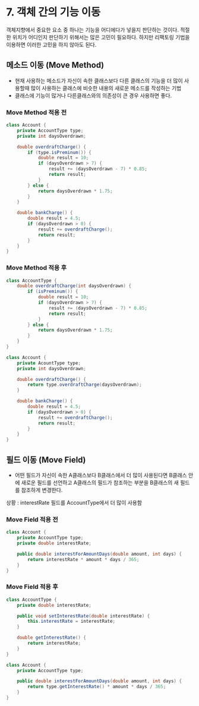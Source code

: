 # 7. 객체 간의 기능 이동

객체지향에서 중요한 요소 중 하나는 기능을 어디에다가 넣을지 판단하는 것이다. 적절한 위치가 어디인지 판단하기 위해서는 많은 고민이 필요하다. 하지만 리팩토링 기법을 이용하면 이러한 고민을 하지 않아도 된다.  

## 메소드 이동 (Move Method)
- 현재 사용하는 메소드가 자신이 속한 클래스보다 다른 클래스의 기능을 더 많이 사용할때 많이 사용하는 클래스에 비슷한 내용의 새로운 메소드를 작성하는 기법
- 클래스에 기능이 많거나 다른클래스와의 의존성이 큰 경우 사용하면 좋다.

### Move Method 적용 전
~~~java
class Account {
    private AccountType type;
    private int daysOverdrawn;

    double overdraftCharge() {
        if (type.isPreminum()) {
            double result = 10;
            if (daysOverdrawn > 7) {
                result += (daysOverdrawn - 7) * 0.85;
                return result;
            }
        } else {
            return daysOverdrawn * 1.75;
        }
    }

    double bankCharge() {
        double result = 4.5;
        if (daysOverdrawn > 0) {
            result += overdraftCharge();
            return result;
        }
    }
}
~~~

### Move Method 적용 후
~~~java
class AccountType {
    double overdraftCharge(int daysOverdrawn) {
        if (isPreminum()) {
            double result = 10;
            if (daysOverdrawn > 7) {
                result += (daysOverdrawn - 7) * 0.85;
                return result;
            }
        } else {
            return daysOverdrawn * 1.75;
        }
    } 
}

class Account {
    private AcountType type;
    private int daysOverdrawn;

    double overdraftCharge() {
        return type.overdraftCharge(daysOverdrawn);
    }

    double bankCharge() {
        double result = 4.5;
        if (daysOverdrawn > 0) {
            result += overdraftCharge();
            return result;
        }
    }
}
~~~

## 필드 이동 (Move Field)
- 어떤 필드가 자신이 속한 A클래스보다 B클래스에서 더 많이 사용된다면 B클래스 안에 새로운 필드를 선언하고 A클래스의 필드가 참조하는 부분을 B클래스의 새 필드를 참조하게 변경한다.

상황 : interestRate 필드를 AccountType에서 더 많이 사용함

### Move Field 적용 전
~~~java
class Account {
    private AccountType type;
    private double interestRate;

    public double interestForAmountDays(double amount, int days) {
        return interestRate * amount * days / 365;
    }
}
~~~

### Move Field 적용 후
~~~java 
class AccountType {
    private double interestRate;

    public void setInterestRate(double interestRate) {
        this.interestRate = interestRate;
    }

    double getInterestRate() {
        return interestRate;
    }
}

class Account {
    private AccountType type;

    public double interestForAmountDays(double amount, int days) {
        return type.getInterestRate() * amount * days / 365;
    }
}
~~~